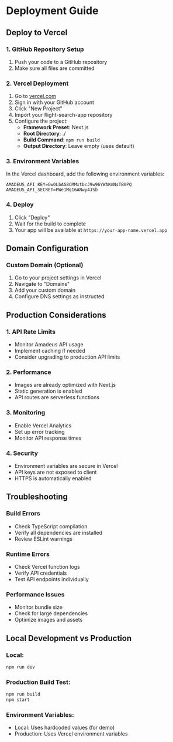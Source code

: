 # Deployment Guide

## Deploy to Vercel

### 1. GitHub Repository Setup

1. Push your code to a GitHub repository
2. Make sure all files are committed

### 2. Vercel Deployment

1. Go to [vercel.com](https://vercel.com)
2. Sign in with your GitHub account
3. Click "New Project"
4. Import your flight-search-app repository
5. Configure the project:
   - **Framework Preset**: Next.js
   - **Root Directory**: ./
   - **Build Command**: `npm run build`
   - **Output Directory**: Leave empty (uses default)

### 3. Environment Variables

In the Vercel dashboard, add the following environment variables:

```
AMADEUS_API_KEY=Gw0LbAG8CMMxtbcJ9w96YWAKmNsTB0PQ
AMADEUS_API_SECRET=PWe1Mq16ANwy4JSb
```

### 4. Deploy

1. Click "Deploy"
2. Wait for the build to complete
3. Your app will be available at `https://your-app-name.vercel.app`

## Domain Configuration

### Custom Domain (Optional)

1. Go to your project settings in Vercel
2. Navigate to "Domains"
3. Add your custom domain
4. Configure DNS settings as instructed

## Production Considerations

### 1. API Rate Limits

- Monitor Amadeus API usage
- Implement caching if needed
- Consider upgrading to production API limits

### 2. Performance

- Images are already optimized with Next.js
- Static generation is enabled
- API routes are serverless functions

### 3. Monitoring

- Enable Vercel Analytics
- Set up error tracking
- Monitor API response times

### 4. Security

- Environment variables are secure in Vercel
- API keys are not exposed to client
- HTTPS is automatically enabled

## Troubleshooting

### Build Errors

- Check TypeScript compilation
- Verify all dependencies are installed
- Review ESLint warnings

### Runtime Errors

- Check Vercel function logs
- Verify API credentials
- Test API endpoints individually

### Performance Issues

- Monitor bundle size
- Check for large dependencies
- Optimize images and assets

## Local Development vs Production

### Local:

```bash
npm run dev
```

### Production Build Test:

```bash
npm run build
npm start
```

### Environment Variables:

- Local: Uses hardcoded values (for demo)
- Production: Uses Vercel environment variables
